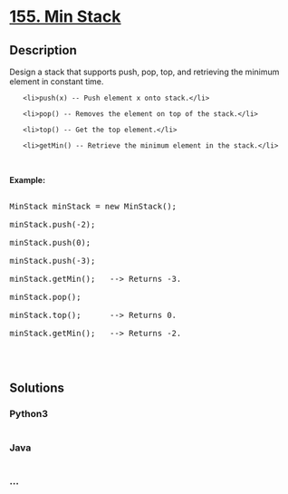# [155. Min Stack](https://leetcode.com/problems/min-stack)

## Description
<p>Design a stack that supports push, pop, top, and retrieving the minimum element in constant time.</p>



<ul>

	<li>push(x) -- Push element x onto stack.</li>

	<li>pop() -- Removes the element on top of the stack.</li>

	<li>top() -- Get the top element.</li>

	<li>getMin() -- Retrieve the minimum element in the stack.</li>

</ul>



<p>&nbsp;</p>



<p><b>Example:</b></p>



<pre>

MinStack minStack = new MinStack();

minStack.push(-2);

minStack.push(0);

minStack.push(-3);

minStack.getMin();   --&gt; Returns -3.

minStack.pop();

minStack.top();      --&gt; Returns 0.

minStack.getMin();   --&gt; Returns -2.

</pre>



<p>&nbsp;</p>




## Solutions


<!-- tabs:start -->

### **Python3**

```python

```

### **Java**

```java

```

### **...**
```

```

<!-- tabs:end -->